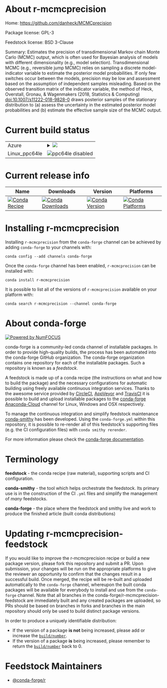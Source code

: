About r-mcmcprecision
=====================

Home: https://github.com/danheck/MCMCprecision

Package license: GPL-3

Feedstock license: BSD 3-Clause

Summary: Estimates the precision of transdimensional Markov chain Monte Carlo  (MCMC) output, which is often used for Bayesian analysis of models with different  dimensionality (e.g., model selection). Transdimensional MCMC (e.g., reversible  jump MCMC) relies on sampling a discrete model-indicator variable to estimate  the posterior model probabilities. If only few switches occur between the models,  precision may be low and assessment based on the assumption of independent  samples misleading. Based on the observed transition matrix of the indicator  variable, the method of Heck, Overstall, Gronau, & Wagenmakers (2018,  Statistics & Computing) <doi:10.1007/s11222-018-9828-0> draws posterior samples  of the stationary distribution to (a) assess the uncertainty in the estimated  posterior model probabilities and (b) estimate the effective sample size of  the MCMC output.



Current build status
====================


<table>
    
  <tr>
    <td>Azure</td>
    <td>
      <details>
        <summary>
          <a href="https://dev.azure.com/conda-forge/feedstock-builds/_build/latest?definitionId=7411&branchName=master">
            <img src="https://dev.azure.com/conda-forge/feedstock-builds/_apis/build/status/r-mcmcprecision-feedstock?branchName=master">
          </a>
        </summary>
        <table>
          <thead><tr><th>Variant</th><th>Status</th></tr></thead>
          <tbody><tr>
              <td>linux_r_base3.5.1target_platformlinux-64</td>
              <td>
                <a href="https://dev.azure.com/conda-forge/feedstock-builds/_build/latest?definitionId=7411&branchName=master">
                  <img src="https://dev.azure.com/conda-forge/feedstock-builds/_apis/build/status/r-mcmcprecision-feedstock?branchName=master&jobName=linux&configuration=linux_r_base3.5.1target_platformlinux-64" alt="variant">
                </a>
              </td>
            </tr><tr>
              <td>linux_r_base3.6target_platformlinux-64</td>
              <td>
                <a href="https://dev.azure.com/conda-forge/feedstock-builds/_build/latest?definitionId=7411&branchName=master">
                  <img src="https://dev.azure.com/conda-forge/feedstock-builds/_apis/build/status/r-mcmcprecision-feedstock?branchName=master&jobName=linux&configuration=linux_r_base3.6target_platformlinux-64" alt="variant">
                </a>
              </td>
            </tr><tr>
              <td>osx_r_base3.5.1target_platformosx-64</td>
              <td>
                <a href="https://dev.azure.com/conda-forge/feedstock-builds/_build/latest?definitionId=7411&branchName=master">
                  <img src="https://dev.azure.com/conda-forge/feedstock-builds/_apis/build/status/r-mcmcprecision-feedstock?branchName=master&jobName=osx&configuration=osx_r_base3.5.1target_platformosx-64" alt="variant">
                </a>
              </td>
            </tr><tr>
              <td>osx_r_base3.6target_platformosx-64</td>
              <td>
                <a href="https://dev.azure.com/conda-forge/feedstock-builds/_build/latest?definitionId=7411&branchName=master">
                  <img src="https://dev.azure.com/conda-forge/feedstock-builds/_apis/build/status/r-mcmcprecision-feedstock?branchName=master&jobName=osx&configuration=osx_r_base3.6target_platformosx-64" alt="variant">
                </a>
              </td>
            </tr><tr>
              <td>win_r_base3.5.1target_platformwin-64</td>
              <td>
                <a href="https://dev.azure.com/conda-forge/feedstock-builds/_build/latest?definitionId=7411&branchName=master">
                  <img src="https://dev.azure.com/conda-forge/feedstock-builds/_apis/build/status/r-mcmcprecision-feedstock?branchName=master&jobName=win&configuration=win_r_base3.5.1target_platformwin-64" alt="variant">
                </a>
              </td>
            </tr><tr>
              <td>win_r_base3.6target_platformwin-64</td>
              <td>
                <a href="https://dev.azure.com/conda-forge/feedstock-builds/_build/latest?definitionId=7411&branchName=master">
                  <img src="https://dev.azure.com/conda-forge/feedstock-builds/_apis/build/status/r-mcmcprecision-feedstock?branchName=master&jobName=win&configuration=win_r_base3.6target_platformwin-64" alt="variant">
                </a>
              </td>
            </tr>
          </tbody>
        </table>
      </details>
    </td>
  </tr>
  <tr>
    <td>Linux_ppc64le</td>
    <td>
      <img src="https://img.shields.io/badge/ppc64le-disabled-lightgrey.svg" alt="ppc64le disabled">
    </td>
  </tr>
</table>

Current release info
====================

| Name | Downloads | Version | Platforms |
| --- | --- | --- | --- |
| [![Conda Recipe](https://img.shields.io/badge/recipe-r--mcmcprecision-green.svg)](https://anaconda.org/conda-forge/r-mcmcprecision) | [![Conda Downloads](https://img.shields.io/conda/dn/conda-forge/r-mcmcprecision.svg)](https://anaconda.org/conda-forge/r-mcmcprecision) | [![Conda Version](https://img.shields.io/conda/vn/conda-forge/r-mcmcprecision.svg)](https://anaconda.org/conda-forge/r-mcmcprecision) | [![Conda Platforms](https://img.shields.io/conda/pn/conda-forge/r-mcmcprecision.svg)](https://anaconda.org/conda-forge/r-mcmcprecision) |

Installing r-mcmcprecision
==========================

Installing `r-mcmcprecision` from the `conda-forge` channel can be achieved by adding `conda-forge` to your channels with:

```
conda config --add channels conda-forge
```

Once the `conda-forge` channel has been enabled, `r-mcmcprecision` can be installed with:

```
conda install r-mcmcprecision
```

It is possible to list all of the versions of `r-mcmcprecision` available on your platform with:

```
conda search r-mcmcprecision --channel conda-forge
```


About conda-forge
=================

[![Powered by NumFOCUS](https://img.shields.io/badge/powered%20by-NumFOCUS-orange.svg?style=flat&colorA=E1523D&colorB=007D8A)](http://numfocus.org)

conda-forge is a community-led conda channel of installable packages.
In order to provide high-quality builds, the process has been automated into the
conda-forge GitHub organization. The conda-forge organization contains one repository
for each of the installable packages. Such a repository is known as a *feedstock*.

A feedstock is made up of a conda recipe (the instructions on what and how to build
the package) and the necessary configurations for automatic building using freely
available continuous integration services. Thanks to the awesome service provided by
[CircleCI](https://circleci.com/), [AppVeyor](https://www.appveyor.com/)
and [TravisCI](https://travis-ci.com/) it is possible to build and upload installable
packages to the [conda-forge](https://anaconda.org/conda-forge)
[Anaconda-Cloud](https://anaconda.org/) channel for Linux, Windows and OSX respectively.

To manage the continuous integration and simplify feedstock maintenance
[conda-smithy](https://github.com/conda-forge/conda-smithy) has been developed.
Using the ``conda-forge.yml`` within this repository, it is possible to re-render all of
this feedstock's supporting files (e.g. the CI configuration files) with ``conda smithy rerender``.

For more information please check the [conda-forge documentation](https://conda-forge.org/docs/).

Terminology
===========

**feedstock** - the conda recipe (raw material), supporting scripts and CI configuration.

**conda-smithy** - the tool which helps orchestrate the feedstock.
                   Its primary use is in the construction of the CI ``.yml`` files
                   and simplify the management of *many* feedstocks.

**conda-forge** - the place where the feedstock and smithy live and work to
                  produce the finished article (built conda distributions)


Updating r-mcmcprecision-feedstock
==================================

If you would like to improve the r-mcmcprecision recipe or build a new
package version, please fork this repository and submit a PR. Upon submission,
your changes will be run on the appropriate platforms to give the reviewer an
opportunity to confirm that the changes result in a successful build. Once
merged, the recipe will be re-built and uploaded automatically to the
`conda-forge` channel, whereupon the built conda packages will be available for
everybody to install and use from the `conda-forge` channel.
Note that all branches in the conda-forge/r-mcmcprecision-feedstock are
immediately built and any created packages are uploaded, so PRs should be based
on branches in forks and branches in the main repository should only be used to
build distinct package versions.

In order to produce a uniquely identifiable distribution:
 * If the version of a package **is not** being increased, please add or increase
   the [``build/number``](https://conda.io/docs/user-guide/tasks/build-packages/define-metadata.html#build-number-and-string).
 * If the version of a package **is** being increased, please remember to return
   the [``build/number``](https://conda.io/docs/user-guide/tasks/build-packages/define-metadata.html#build-number-and-string)
   back to 0.

Feedstock Maintainers
=====================

* [@conda-forge/r](https://github.com/conda-forge/r/)

